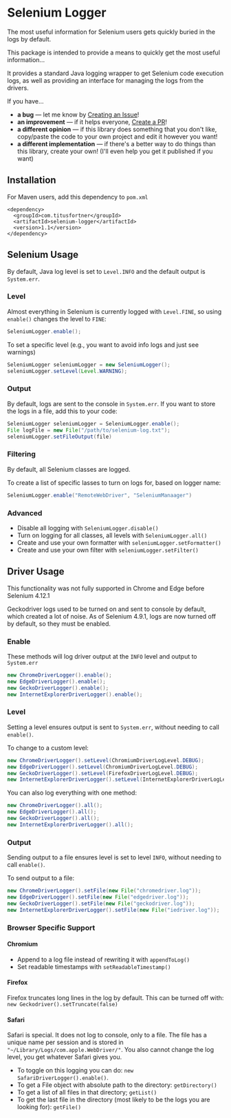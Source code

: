 # Selenium Logger

The most useful information for Selenium users gets quickly buried in the logs by default.

This package is intended to provide a means to quickly get the most useful information...

It provides a standard Java logging wrapper to get Selenium code execution logs, as well
as providing an interface for managing the logs from the drivers.

If you have...
* **a bug** — let me know by [Creating an Issue](https://github.com/titusfortner/selenium-logger/issues/new)!
* **an improvement** — if it helps everyone, [Create a PR](https://github.com/titusfortner/selenium-logger/pulls)!
* **a different opinion** —  if this library does something that you don't like, copy/paste the code to your own project and edit it however you want!
* **a different implementation** — if there's a better way to do things than this library, create your own! (I'll even help you get it published if you want)

## Installation

For Maven users, add this dependency to `pom.xml`
```
<dependency>
  <groupId>com.titusfortner</groupId>
  <artifactId>selenium-logger</artifactId>
  <version>1.1</version>
</dependency>
```

## Selenium Usage

By default, Java log level is set to `Level.INFO` and the default output is `System.err`. 

### Level

Almost everything in Selenium is currently logged with `Level.FINE`, so using `enable()` changes the level to `FINE`:
```java
SeleniumLogger.enable();
```

To set a specific level (e.g., you want to avoid info logs and just see warnings)
```java
SeleniumLogger seleniumLogger = new SeleniumLogger();
seleniumLogger.setLevel(Level.WARNING);
```

### Output

By default, logs are sent to the console in `System.err`.
If you want to store the logs in a file, add this to your code:

```java
SeleniumLogger seleniumLogger = SeleniumLogger.enable();
File logFile = new File("/path/to/selenium-log.txt");
seleniumLogger.setFileOutput(file)
```

### Filtering

By default, all Selenium classes are logged.

To create a list of specific lasses to turn on logs for, based on logger name:
```java
SeleniumLogger.enable("RemoteWebDriver", "SeleniumManaager")
```

### Advanced

* Disable all logging with `SeleniumLogger.disable()`
* Turn on logging for all classes, all levels with `SeleniumLogger.all()`
* Create and use your own formatter with `seleniumLogger.setFormatter()`
* Create and use your own filter with `seleniumLogger.setFilter()`


## Driver Usage

This functionality was not fully supported in Chrome and Edge before Selenium 4.12.1

Geckodriver logs used to be turned on and sent to console by default, which created a lot of noise.
As of Selenium 4.9.1, logs are now turned off by default, so they must be enabled.

### Enable

These methods will log driver output at the `INFO` level and output to `System.err`
```java
new ChromeDriverLogger().enable();
new EdgeDriverLogger().enable();
new GeckoDriverLogger().enable();
new InternetExplorerDriverLogger().enable();
```

### Level
Setting a level ensures output is sent to `System.err`, without needing to call `enable()`.

To change to a custom level:
```java
new ChromeDriverLogger().setLevel(ChromiumDriverLogLevel.DEBUG);
new EdgeDriverLogger().setLevel(ChromiumDriverLogLevel.DEBUG);
new GeckoDriverLogger().setLevel(FirefoxDriverLogLevel.DEBUG);
new InternetExplorerDriverLogger().setLevel(InternetExplorerDriverLogLevel.DEBUG);
```

You can also log everything with one method:
```java
new ChromeDriverLogger().all();
new EdgeDriverLogger().all();
new GeckoDriverLogger().all();
new InternetExplorerDriverLogger().all();
```

### Output
Sending output to a file ensures level is set to level `INFO`, without needing to call `enable()`.

To send output to a file:
```java
new ChromeDriverLogger().setFile(new File("chromedriver.log"));
new EdgeDriverLogger().setFile(new File("edgedriver.log"));
new GeckoDriverLogger().setFile(new File("geckodriver.log"));
new InternetExplorerDriverLogger().setFile(new File("iedriver.log"));
```

### Browser Specific Support

#### Chromium

* Append to a log file instead of rewriting it with `appendToLog()`
* Set readable timestamps with `setReadableTimestamp()`

#### Firefox

Firefox truncates long lines in the log by default. This can be turned
off with: `new Geckodriver().setTruncate(false)`

#### Safari

Safari is special. It does not log to console, only to a file. The
file has a unique name per session and is stored in `"~/Library/Logs/com.apple.WebDriver/"`.
You also cannot change the log level, you get whatever Safari gives you.

* To toggle on this logging you can do: `new SafariDriverLogger().enable()`.
* To get a File object with absolute path to the directory: `getDirectory()`
* To get a list of all files in that directory; `getList()`
* To get the last file in the directory (most likely to be the logs you are looking for): `getFile()`
